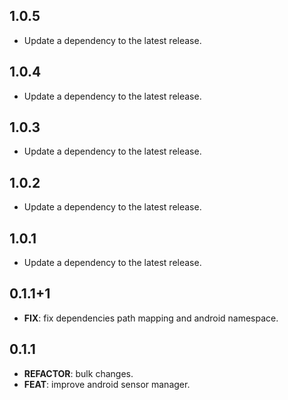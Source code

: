 ## 1.0.5

 - Update a dependency to the latest release.

## 1.0.4

 - Update a dependency to the latest release.

## 1.0.3

 - Update a dependency to the latest release.

## 1.0.2

 - Update a dependency to the latest release.

## 1.0.1

 - Update a dependency to the latest release.

## 0.1.1+1

 - **FIX**: fix dependencies path mapping and android namespace.

## 0.1.1

 - **REFACTOR**: bulk changes.
 - **FEAT**: improve android sensor manager.

